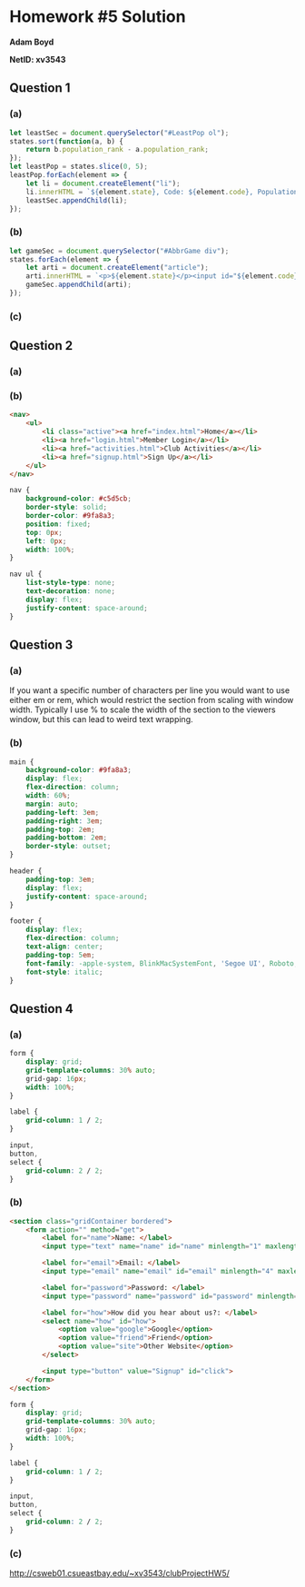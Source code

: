 # Homework #5 Solution

**Adam Boyd**

**NetID: xv3543**

## Question 1

### (a)

```javascript
let leastSec = document.querySelector("#LeastPop ol");
states.sort(function(a, b) {
    return b.population_rank - a.population_rank;
});
let leastPop = states.slice(0, 5);
leastPop.forEach(element => {
    let li = document.createElement("li");
    li.innerHTML = `${element.state}, Code: ${element.code}, Population: ${element.population}, Capital: ${element.capital_city}`;
    leastSec.appendChild(li);
});
```

### (b)

```javascript
let gameSec = document.querySelector("#AbbrGame div");
states.forEach(element => {
    let arti = document.createElement("article");
    arti.innerHTML = `<p>${element.state}</p><input id="${element.code}" type="text"><p><small title="${element.code}">Hint</small></p>`
    gameSec.appendChild(arti);
});
```

### (c)

## Question 2

### (a)

### (b)

```HTML
<nav>
    <ul>
        <li class="active"><a href="index.html">Home</a></li>
        <li><a href="login.html">Member Login</a></li>
        <li><a href="activities.html">Club Activities</a></li>
        <li><a href="signup.html">Sign Up</a></li>
    </ul>
</nav>
```

```CSS
nav {
    background-color: #c5d5cb;
    border-style: solid;
    border-color: #9fa8a3;
    position: fixed;
    top: 0px;
    left: 0px;
    width: 100%;
}

nav ul {
    list-style-type: none;
    text-decoration: none;
    display: flex;
    justify-content: space-around;
}
```

## Question 3

### (a)

If you want a specific number of characters per line you would want to use either em or rem, which would restrict the section from scaling with window width. Typically I use % to scale the width of the section to the viewers window, but this can lead to weird text wrapping.

### (b)

```CSS
main {
    background-color: #9fa8a3;
    display: flex;
    flex-direction: column;
    width: 60%;
    margin: auto;
    padding-left: 3em;
    padding-right: 3em;
    padding-top: 2em;
    padding-bottom: 2em;
    border-style: outset;
}

header {
    padding-top: 3em;
    display: flex;
    justify-content: space-around;
}

footer {
    display: flex;
    flex-direction: column;
    text-align: center;
    padding-top: 5em;
    font-family: -apple-system, BlinkMacSystemFont, 'Segoe UI', Roboto, Oxygen, Ubuntu, Cantarell, 'Open Sans', 'Helvetica Neue', sans-serif;
    font-style: italic;
}
```

## Question 4

### (a)

```CSS
form {
    display: grid;
    grid-template-columns: 30% auto;
    grid-gap: 16px;
    width: 100%;
}

label {
    grid-column: 1 / 2;
}

input,
button,
select {
    grid-column: 2 / 2;
}
```

### (b)

```HTML
<section class="gridContainer bordered">
    <form action="" method="get">
        <label for="name">Name: </label>
        <input type="text" name="name" id="name" minlength="1" maxlength="50" required>

        <label for="email">Email: </label>
        <input type="email" name="email" id="email" minlength="4" maxlength="32" required>

        <label for="password">Password: </label>
        <input type="password" name="password" id="password" minlength="8" maxlength="32" required>

        <label for="how">How did you hear about us?: </label>
        <select name="how" id="how">
            <option value="google">Google</option>
            <option value="friend">Friend</option>
            <option value="site">Other Website</option>
        </select>

        <input type="button" value="Signup" id="click">
    </form>
</section>
```

```CSS
form {
    display: grid;
    grid-template-columns: 30% auto;
    grid-gap: 16px;
    width: 100%;
}

label {
    grid-column: 1 / 2;
}

input,
button,
select {
    grid-column: 2 / 2;
}
```

### (c)

<http://csweb01.csueastbay.edu/~xv3543/clubProjectHW5/>